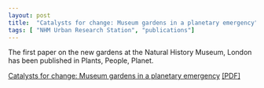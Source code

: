 ```yaml
---
layout: post
title:  "Catalysts for change: Museum gardens in a planetary emergency"
tags: [ "NHM Urban Research Station", "publications"]
---
```


The first paper on the new gardens at the Natural History Museum, London has been published in Plants, People, Planet.

[Catalysts for change: Museum gardens in a planetary emergency](https://nph.onlinelibrary.wiley.com/doi/10.1002/ppp3.70100) [[PDF]](/pubs/PPP3_70100_JQA.pdf)
